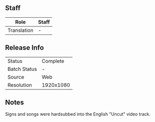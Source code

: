 ## Staff

| Role              | Staff                               |
|-------------------|-------------------------------------|
| Translation       | -                                   |

## Release Info

|              |            |
|--------------|------------|
| Status       | Complete   |
| Batch Status | -          |
| Source       | Web        |
| Resolution   | 1920x1080  |

## Notes
Signs and songs were hardsubbed into the English "Uncut" video track.